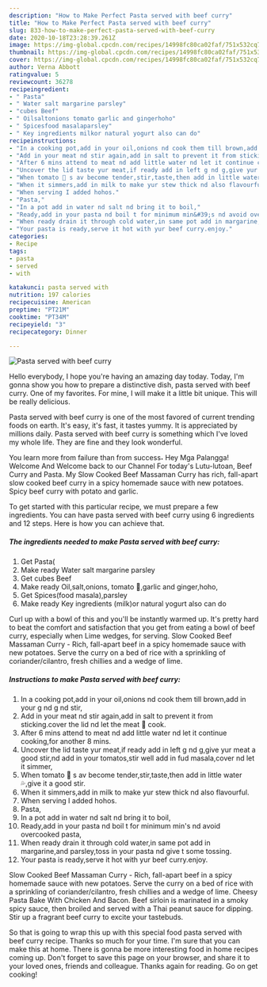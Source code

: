 ```yaml
---
description: "How to Make Perfect Pasta served with beef curry"
title: "How to Make Perfect Pasta served with beef curry"
slug: 833-how-to-make-perfect-pasta-served-with-beef-curry
date: 2020-10-18T23:28:39.261Z
image: https://img-global.cpcdn.com/recipes/14998fc80ca02faf/751x532cq70/pasta-served-with-beef-curry-recipe-main-photo.jpg
thumbnail: https://img-global.cpcdn.com/recipes/14998fc80ca02faf/751x532cq70/pasta-served-with-beef-curry-recipe-main-photo.jpg
cover: https://img-global.cpcdn.com/recipes/14998fc80ca02faf/751x532cq70/pasta-served-with-beef-curry-recipe-main-photo.jpg
author: Verna Abbott
ratingvalue: 5
reviewcount: 36278
recipeingredient:
- " Pasta"
- " Water salt margarine parsley"
- "cubes Beef"
- " Oilsaltonions tomato garlic and gingerhoho"
- " Spicesfood masalaparsley"
- " Key ingredients milkor natural yogurt also can do"
recipeinstructions:
- "In a cooking pot,add in your oil,onions nd cook them till brown,add in your g nd g nd stir,"
- "Add in your meat nd stir again,add in salt to prevent it from sticking.cover the lid nd let the meat 🍖 cook."
- "After 6 mins attend to meat nd add little water nd let it continue cooking,for another 8 mins."
- "Uncover the lid taste yur meat,if ready add in left g nd g,give yur meat a good stir,nd add in your tomatos,stir well add in fud masala,cover nd let it simmer,"
- "When tomato 🍅 s av become tender,stir,taste,then add in little water 💦,give it a good stir."
- "When it simmers,add in milk to make yur stew thick nd also flavourful."
- "When serving I added hohos."
- "Pasta,"
- "In a pot add in water nd salt nd bring it to boil,"
- "Ready,add in your pasta nd boil t for minimum min&#39;s nd avoid overcooked pasta,"
- "When ready drain it through cold water,in same pot add in margarine,and parsley,toss in your pasta nd give t some tossing."
- "Your pasta is ready,serve it hot with yur beef curry.enjoy."
categories:
- Recipe
tags:
- pasta
- served
- with

katakunci: pasta served with 
nutrition: 197 calories
recipecuisine: American
preptime: "PT21M"
cooktime: "PT34M"
recipeyield: "3"
recipecategory: Dinner

---
```



![Pasta served with beef curry](https://img-global.cpcdn.com/recipes/14998fc80ca02faf/751x532cq70/pasta-served-with-beef-curry-recipe-main-photo.jpg)

Hello everybody, I hope you're having an amazing day today. Today, I'm gonna show you how to prepare a distinctive dish, pasta served with beef curry. One of my favorites. For mine, I will make it a little bit unique. This will be really delicious.

Pasta served with beef curry is one of the most favored of current trending foods on earth. It's easy, it's fast, it tastes yummy. It is appreciated by millions daily. Pasta served with beef curry is something which I've loved my whole life. They are fine and they look wonderful.

You learn more from failure than from success˖ Hey Mga Palangga! Welcome And Welcome back to our Channel For today&#39;s Lutu-lutoan, Beef Curry and Pasta. My Slow Cooked Beef Massaman Curry has rich, fall-apart slow cooked beef curry in a spicy homemade sauce with new potatoes. Spicy beef curry with potato and garlic.


To get started with this particular recipe, we must prepare a few ingredients. You can have pasta served with beef curry using 6 ingredients and 12 steps. Here is how you can achieve that.

<!--inarticleads1-->

##### The ingredients needed to make Pasta served with beef curry:

1. Get  Pasta(
1. Make ready  Water salt margarine parsley
1. Get cubes Beef
1. Make ready  Oil,salt,onions, tomato 🍅,garlic and ginger,hoho,
1. Get  Spices(food masala),parsley
1. Make ready  Key ingredients (milk)or natural yogurt also can do


Curl up with a bowl of this and you&#39;ll be instantly warmed up. It&#39;s pretty hard to beat the comfort and satisfaction that you get from eating a bowl of beef curry, especially when Lime wedges, for serving. Slow Cooked Beef Massaman Curry - Rich, fall-apart beef in a spicy homemade sauce with new potatoes. Serve the curry on a bed of rice with a sprinkling of coriander/cilantro, fresh chillies and a wedge of lime. 

<!--inarticleads2-->

##### Instructions to make Pasta served with beef curry:

1. In a cooking pot,add in your oil,onions nd cook them till brown,add in your g nd g nd stir,
1. Add in your meat nd stir again,add in salt to prevent it from sticking.cover the lid nd let the meat 🍖 cook.
1. After 6 mins attend to meat nd add little water nd let it continue cooking,for another 8 mins.
1. Uncover the lid taste yur meat,if ready add in left g nd g,give yur meat a good stir,nd add in your tomatos,stir well add in fud masala,cover nd let it simmer,
1. When tomato 🍅 s av become tender,stir,taste,then add in little water 💦,give it a good stir.
1. When it simmers,add in milk to make yur stew thick nd also flavourful.
1. When serving I added hohos.
1. Pasta,
1. In a pot add in water nd salt nd bring it to boil,
1. Ready,add in your pasta nd boil t for minimum min&#39;s nd avoid overcooked pasta,
1. When ready drain it through cold water,in same pot add in margarine,and parsley,toss in your pasta nd give t some tossing.
1. Your pasta is ready,serve it hot with yur beef curry.enjoy.


Slow Cooked Beef Massaman Curry - Rich, fall-apart beef in a spicy homemade sauce with new potatoes. Serve the curry on a bed of rice with a sprinkling of coriander/cilantro, fresh chillies and a wedge of lime. Cheesy Pasta Bake With Chicken And Bacon. Beef sirloin is marinated in a smoky spicy sauce, then broiled and served with a Thai peanut sauce for dipping. Stir up a fragrant beef curry to excite your tastebuds. 

So that is going to wrap this up with this special food pasta served with beef curry recipe. Thanks so much for your time. I'm sure that you can make this at home. There is gonna be more interesting food in home recipes coming up. Don't forget to save this page on your browser, and share it to your loved ones, friends and colleague. Thanks again for reading. Go on get cooking!
